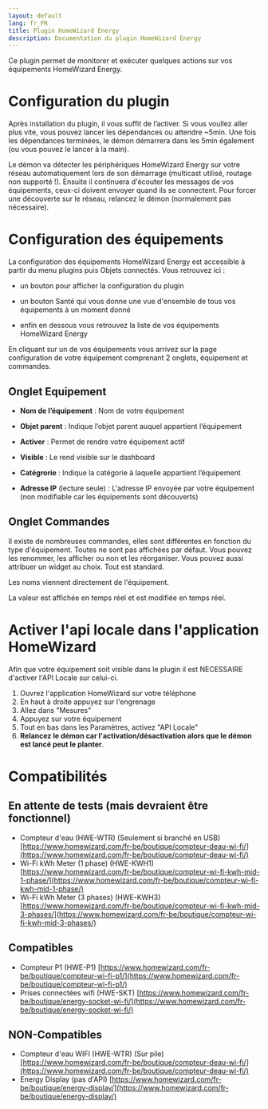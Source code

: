 ```yaml
---
layout: default
lang: fr_FR
title: Plugin HomeWizard Energy
description: Documentation du plugin HomeWizard Energy
---
```


Ce plugin permet de monitorer et exécuter quelques actions sur vos équipements HomeWizard Energy.

Configuration du plugin 
=======================

Après installation du plugin, il vous suffit de l’activer. Si vous voullez aller plus vite, vous pouvez lancer les dépendances ou attendre ~5min.
Une fois les dépendances terminées, le démon démarrera dans les 5min également (ou vous pouvez le lancer à la main).

Le démon va détecter les périphériques HomeWizard Energy sur votre réseau automatiquement lors de son démarrage (multicast utilisé, routage non supporté !). Ensuite il continuera d'écouter les messages de vos équipements, ceux-ci doivent envoyer quand ils se connectent.  Pour forcer une découverte sur le réseau, relancez le démon (normalement pas nécessaire).

Configuration des équipements 
=============================

La configuration des équipements HomeWizard Energy est accessible à partir du menu
plugins puis Objets connectés. Vous retrouvez ici :

-   un bouton pour afficher la configuration du plugin

-   un bouton Santé qui vous donne une vue d'ensemble de tous vos équipements à un moment donné

-   enfin en dessous vous retrouvez la liste de vos équipements HomeWizard Energy

En cliquant sur un de vos équipements vous arrivez sur la page
configuration de votre équipement comprenant 2 onglets, équipement et
commandes.

**Onglet Equipement**
---------------------

-   **Nom de l’équipement** : Nom de votre équipement

-   **Objet parent** : Indique l’objet parent auquel appartient l’équipement

-   **Activer** : Permet de rendre votre équipement actif

-   **Visible** : Le rend visible sur le dashboard

-   **Catégrorie** : Indique la catégorie à laquelle appartient l’équipement

-   **Adresse IP** (lecture seule) : L'adresse IP envoyée par votre équipement (non modifiable car les équipements sont découverts)

**Onglet Commandes**
--------------------

Il existe de nombreuses commandes, elles sont différentes en fonction du type d'équipement. Toutes ne sont pas affichées par défaut. Vous pouvez les renommer, les afficher ou non et les réorganiser. Vous pouvez aussi attribuer un widget au choix. Tout est standard.

Les noms viennent directement de l'équipement.

La valeur est affichée en temps réel et est modifiée en temps réel.

**Activer l'api locale dans l'application HomeWizard**
=============

Afin que votre équipement soit visible dans le plugin il est NECESSAIRE d'activer l'API Locale sur celui-ci.

1. Ouvrez l'application HomeWizard sur votre téléphone
2. En haut à droite appuyez sur l'engrenage
3. Allez dans "Mesures"
4. Appuyez sur votre équipement
5. Tout en bas dans les Paramètres, activez "API Locale"
6. **Relancez le démon car l'activation/désactivation alors que le démon est lancé peut le planter**.

**Compatibilités**
==================

**En attente de tests (mais devraient être fonctionnel)**
----------------------

-    Compteur d'eau (HWE-WTR) (Seulement si branché en USB) [https://www.homewizard.com/fr-be/boutique/compteur-deau-wi-fi/](https://www.homewizard.com/fr-be/boutique/compteur-deau-wi-fi/)
-    Wi-Fi kWh Meter (1 phase) (HWE-KWH1) [https://www.homewizard.com/fr-be/boutique/compteur-wi-fi-kwh-mid-1-phase/](https://www.homewizard.com/fr-be/boutique/compteur-wi-fi-kwh-mid-1-phase/)
-    Wi-Fi kWh Meter (3 phases) (HWE-KWH3) [https://www.homewizard.com/fr-be/boutique/compteur-wi-fi-kwh-mid-3-phases/](https://www.homewizard.com/fr-be/boutique/compteur-wi-fi-kwh-mid-3-phases/)

**Compatibles**
---------------

-    Compteur P1 (HWE-P1) [https://www.homewizard.com/fr-be/boutique/compteur-wi-fi-p1/](https://www.homewizard.com/fr-be/boutique/compteur-wi-fi-p1/)
-    Prises connectées wifi (HWE-SKT) [https://www.homewizard.com/fr-be/boutique/energy-socket-wi-fi/](https://www.homewizard.com/fr-be/boutique/energy-socket-wi-fi/)

**NON-Compatibles**
---------------

-    Compteur d'eau WIFI (HWE-WTR) (Sur pile) [https://www.homewizard.com/fr-be/boutique/compteur-deau-wi-fi/](https://www.homewizard.com/fr-be/boutique/compteur-deau-wi-fi/)
-    Energy Display (pas d'API) [https://www.homewizard.com/fr-be/boutique/energy-display/](https://www.homewizard.com/fr-be/boutique/energy-display/)
